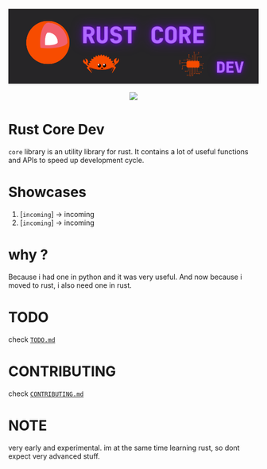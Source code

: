 
![logo](https://github.com/alexzanderr/rust-core-dev/blob/main/static/img/logo/rust-core-dev.png?raw=True)

<p align="center">
    <a href="https://choosealicense.com/licenses/mit/" alt="License: MIT">
        <img src="https://img.shields.io/badge/license-MIT-green.svg" />
    </a>
</p>



# Rust Core Dev
`core` library is an utility library for rust. It contains a lot of useful functions and APIs to speed up development cycle.


# Showcases
1. [`incoming`] -> incoming
2. [`incoming`] -> incoming


# why ?
Because i had one in python and it was very useful.
And now because i moved to rust, i also need one in rust.

# TODO
check [`TODO.md`](https://github.com/alexzanderr/rust-core-dev/blob/main/TODO.md)


# CONTRIBUTING
check [`CONTRIBUTING.md`](https://github.com/alexzanderr/rust-core-dev/blob/main/CONTRIBUTING.md
)


# NOTE
very early and experimental. im at the same time learning rust, so dont expect very advanced stuff.